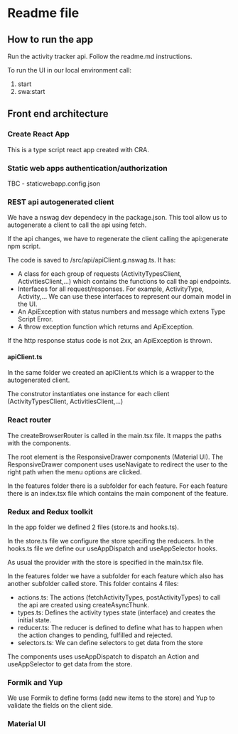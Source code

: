 # Readme file

## How to run the app

Run the activity tracker api. Follow the readme.md instructions.

To run the UI in our local environment call:

1. start
2. swa:start

## Front end architecture

### Create React App

This is a type script react app created with CRA.

### Static web apps authentication/authorization

TBC - staticwebapp.config.json

### REST api autogenerated client

We have a nswag dev dependecy in the package.json. This tool allow us to autogenerate a client to call the api using fetch.

If the api changes, we have to regenerate the client calling the api:generate npm script.

The code is saved to /src/api/apiClient.g.nswag.ts. It has:

- A class for each group of requests (ActivityTypesClient, ActivitiesClient,...) which contains the functions to call the api endpoints.
- Interfaces for all request/responses. For example, ActivityType, Activity,... We can use these interfaces to represent our domain model in the UI.
- An ApiException with status numbers and message which extens Type Script Error.
- A throw exception function which returns and ApiException.

If the http response status code is not 2xx, an ApiException is thrown.

#### apiClient.ts

In the same folder we created an apiClient.ts which is a wrapper to the autogenerated client.

The construtor instantiates one instance for each client (ActivityTypesClient, ActivitiesClient,...)

### React router

The createBrowserRouter is called in the main.tsx file. It mapps the paths with the components.

The root element is the ResponsiveDrawer components (Material UI). The ResponsiveDrawer component uses useNavigate to redirect the user to the right path when the menu options are clicked.

In the features folder there is a subfolder for each feature. For each feature there is an index.tsx file which contains the main component of the feature.

### Redux and Redux toolkit

In the app folder we defined 2 files (store.ts and hooks.ts).

In the store.ts file we configure the store specifing the reducers. In the hooks.ts file we define our useAppDispatch and useAppSelector hooks.

As usual the provider with the store is specified in the main.tsx file.

In the features folder we have a subfolder for each feature which also has another subfolder called store. This folder contains 4 files:

- actions.ts: The actions (fetchActivityTypes, postActivityTypes) to call the api are created using createAsyncThunk.
- types.ts: Defines the activity types state (interface) and creates the initial state.
- reducer.ts: The reducer is defined to define what has to happen when the action changes to pending, fulfilled and rejected.
- selectors.ts: We can define selectors to get data from the store

The components uses useAppDispatch to dispatch an Action and useAppSelector to get data from the store.

### Formik and Yup

We use Formik to define forms (add new items to the store) and Yup to validate the fields on the client side.

### Material UI

